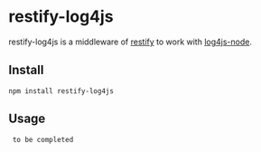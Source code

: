 restify-log4js
==============

restify-log4js is a middleware of [restify](http://mcavage.me/node-restify/) to work with [log4js-node](https://github.com/nomiddlename/log4js-node). 

## Install   

`npm install restify-log4js`

## Usage

```
 to be completed

```